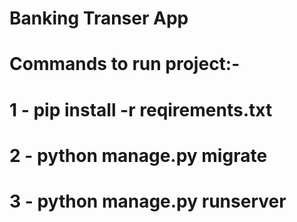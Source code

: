 # Banking Transer App
# Commands to run project:-
  # 1 - pip install -r reqirements.txt
  # 2 - python manage.py migrate
  # 3 - python manage.py runserver
  
